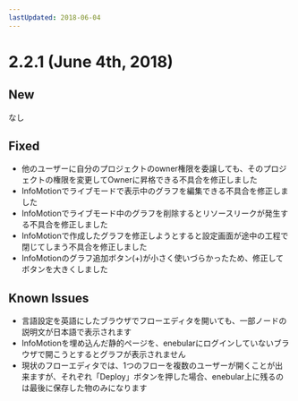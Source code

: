 ```yaml
---
lastUpdated: 2018-06-04
---
```


# 2.2.1 (June 4th, 2018)

## New

なし

## Fixed

- 他のユーザーに自分のプロジェクトのowner権限を委譲しても、そのプロジェクトの権限を変更してOwnerに昇格できる不具合を修正しました
- InfoMotionでライブモードで表示中のグラフを編集できる不具合を修正しました
- InfoMotionでライブモード中のグラフを削除するとリソースリークが発生する不具合を修正しました
- InfoMotionで作成したグラフを修正しようとすると設定画面が途中の工程で閉じてしまう不具合を修正しました
- InfoMotionのグラフ追加ボタン(+)が小さく使いづらかったため、修正してボタンを大きくしました

## Known Issues

* 言語設定を英語にしたブラウザでフローエディタを開いても、一部ノードの説明文が日本語で表示されます
* InfoMotionを埋め込んだ静的ページを、enebularにログインしていないブラウザで開こうとするとグラフが表示されません
* 現状のフローエディタでは、1つのフローを複数のユーザーが開くことが出来ますが、それぞれ「Deploy」ボタンを押した場合、enebular上に残るのは最後に保存した物のみになります
